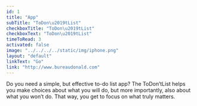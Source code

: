 ```yaml
---
id: 1
title: "App"
subTitle: "ToDon\u2019tList"
checkboxTitle: "ToDon\u2019tList"
checkboxText: "ToDon\u2019tList"
timeToRead: 3
activated: false
image: "../../../../static/img/iphone.png"
layout: "default"
linkText: "Go"
link: "http://www.bureaudonald.com"
---
```


Do you need a simple, but effective to-do list app? The ToDon’tList helps you make choices about what you will do, but more importantly, also about what you won’t do. That way, you get to focus on what truly matters.
